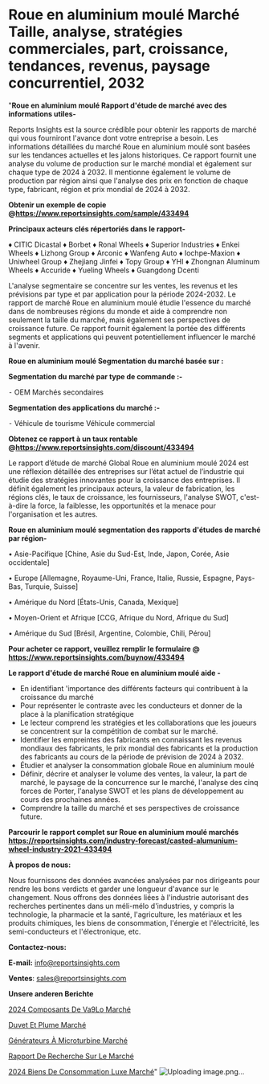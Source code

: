 # Roue en aluminium moulé Marché Taille, analyse, stratégies commerciales, part, croissance, tendances, revenus, paysage concurrentiel, 2032

"<strong>Roue en aluminium moulé Rapport d'étude de marché avec des informations utiles-</strong>

Reports Insights est la source crédible pour obtenir les rapports de marché qui vous fourniront l'avance dont votre entreprise a besoin. Les informations détaillées du marché Roue en aluminium moulé sont basées sur les tendances actuelles et les jalons historiques. Ce rapport fournit une analyse du volume de production sur le marché mondial et également sur chaque type de 2024 à 2032. Il mentionne également le volume de production par région ainsi que l'analyse des prix en fonction de chaque type, fabricant, région et prix mondial de 2024 à 2032.

<strong><b>Obtenir un exemple de copie @</b></strong><a href=https://www.reportsinsights.com/sample/433494><strong><b>https://www.reportsinsights.com/sample/433494</b></strong></a>

<b>Principaux acteurs clés répertoriés dans le rapport-</b>

<b> </b>♦ CITIC Dicastal
♦ Borbet
♦ Ronal Wheels
♦ Superior Industries
♦ Enkei Wheels
♦ Lizhong Group
♦ Arconic
♦ Wanfeng Auto
♦ Iochpe-Maxion
♦ Uniwheel Group
♦ Zhejiang Jinfei
♦ Topy Group
♦ YHI
♦ Zhongnan Aluminum Wheels
♦ Accuride
♦ Yueling Wheels
♦ Guangdong Dcenti

L'analyse segmentaire se concentre sur les ventes, les revenus et les prévisions par type et par application pour la période 2024-2032. Le rapport de marché Roue en aluminium moulé étudie l'essence du marché dans de nombreuses régions du monde et aide à comprendre non seulement la taille du marché, mais également ses perspectives de croissance future. Ce rapport fournit également la portée des différents segments et applications qui peuvent potentiellement influencer le marché à l'avenir.

<strong>Roue en aluminium moulé Segmentation du marché basée sur :</strong>

<strong>Segmentation du marché par type de commande :-</strong>

⁃ OEM
Marchés secondaires

<strong>Segmentation des applications du marché :-</strong>

⁃ Véhicule de tourisme
Véhicule commercial

<strong><b>Obtenez ce rapport à un taux rentable @</b></strong><a href=https://www.reportsinsights.com/discount/433494><strong><b>https://www.reportsinsights.com/discount/433494</b></strong></a>

Le rapport d’étude de marché Global Roue en aluminium moulé 2024 est une réflexion détaillée des entreprises sur l’état actuel de l’industrie qui étudie des stratégies innovantes pour la croissance des entreprises. Il définit également les principaux acteurs, la valeur de fabrication, les régions clés, le taux de croissance, les fournisseurs, l'analyse SWOT, c'est-à-dire la force, la faiblesse, les opportunités et la menace pour l'organisation et les autres.

<strong>Roue en aluminium moulé segmentation des rapports d'études de marché par région-</strong>

• Asie-Pacifique [Chine, Asie du Sud-Est, Inde, Japon, Corée, Asie occidentale]

• Europe [Allemagne, Royaume-Uni, France, Italie, Russie, Espagne, Pays-Bas, Turquie, Suisse]

• Amérique du Nord [États-Unis, Canada, Mexique]

• Moyen-Orient et Afrique [CCG, Afrique du Nord, Afrique du Sud]

• Amérique du Sud [Brésil, Argentine, Colombie, Chili, Pérou]

<strong>Pour acheter ce rapport, veuillez remplir le formulaire @   <a href=https://www.reportsinsights.com/buynow/433494>https://www.reportsinsights.com/buynow/433494</a></strong>

<strong>Le rapport d'étude de marché Roue en aluminium moulé aide -</strong>
<ul>
  <li>En identifiant 'importance des différents facteurs qui contribuent à la croissance du marché</li>
  <li>Pour représenter le contraste avec les conducteurs et donner de la place à la planification stratégique</li>
  <li>Le lecteur comprend les stratégies et les collaborations que les joueurs se concentrent sur la compétition de combat sur le marché.</li>
  <li>Identifier les empreintes des fabricants en connaissant les revenus mondiaux des fabricants, le prix mondial des fabricants et la production des fabricants au cours de la période de prévision de 2024 à 2032.</li>
  <li>Étudier et analyser la consommation globale Roue en aluminium moulé</li>
  <li>Définir, décrire et analyser le volume des ventes, la valeur, la part de marché, le paysage de la concurrence sur le marché, l'analyse des cinq forces de Porter, l'analyse SWOT et les plans de développement au cours des prochaines années.</li>
  <li>Comprendre la taille du marché et ses perspectives de croissance future.</li>
</ul>

<strong>Parcourir le rapport complet sur Roue en aluminium moulé marchés <a href=https://reportsinsights.com/industry-forecast/casted-alumunium-wheel-industry-2021-433494>https://reportsinsights.com/industry-forecast/casted-alumunium-wheel-industry-2021-433494</a></strong>

<strong>À propos de nous:</strong>

Nous fournissons des données avancées analysées par nos dirigeants pour rendre les bons verdicts et garder une longueur d'avance sur le changement. Nous offrons des données liées à l'industrie autorisant des recherches pertinentes dans un méli-mélo d'industries, y compris la technologie, la pharmacie et la santé, l'agriculture, les matériaux et les produits chimiques, les biens de consommation, l'énergie et l'électricité, les semi-conducteurs et l'électronique, etc.

<strong>Contactez-nous:</strong>

<strong>E-mail:</strong> <a href=mailto:info@reportsinsights.com>info@reportsinsights.com</a>

<strong>Ventes</strong>: <a href=mailto:sales@reportsinsights.com>sales@reportsinsights.com</a>

<strong>Unsere anderen Berichte</strong>

<a href=https://www.linkedin.com/pulse/2024-composants-de-v%C3%A9lo-march%C3%A9-rapport-sc%C3%A9nario-co1bc/>2024 Composants De Va9Lo Marché</a>

<a href=https://www.linkedin.com/pulse/duvet-et-plume-march%C3%A9-2024-2032-part-croissance-l5k3c/>Duvet Et Plume Marché</a>

<a href=https://www.linkedin.com/pulse/générateurs-à-microturbine-marché-2024-possibilités-2wfrc/>Générateurs À Microturbine Marché</a>

<a href=https://www.linkedin.com/pulse/rapport-de-recherche-sur-le-march%C3%A9-mondial-5q4ef/>Rapport De Recherche Sur Le Marché</a>

<a href=https://www.linkedin.com/pulse/2024-biens-de-consommation-luxe-march%C3%A9tendance-gzubc/>2024 Biens De Consommation Luxe Marché</a>"
![Uploading image.png…]()
